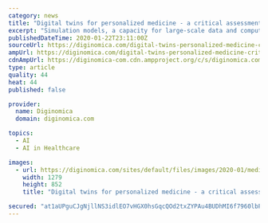 ```yaml
---
category: news
title: "Digital twins for personalized medicine - a critical assessment"
excerpt: "Simulation models, a capacity for large-scale data and computing, especially edge computing, cloud computing and artificial intelligence are all necessary elements ... The ethical implications for therapy or preventative care are extreme. This is my summary of the promise of Digital Twins for humans: to go beyond gathering and analyzing ..."
publishedDateTime: 2020-01-22T23:11:00Z
sourceUrl: https://diginomica.com/digital-twins-personalized-medicine-critical-assessment
ampUrl: https://diginomica.com/digital-twins-personalized-medicine-critical-assessment?amp
cdnAmpUrl: https://diginomica-com.cdn.ampproject.org/c/s/diginomica.com/digital-twins-personalized-medicine-critical-assessment?amp
type: article
quality: 44
heat: 44
published: false

provider:
  name: Diginomica
  domain: diginomica.com

topics:
  - AI
  - AI in Healthcare

images:
  - url: https://diginomica.com/sites/default/files/images/2020-01/medical-tech.jpg
    width: 1279
    height: 852
    title: "Digital twins for personalized medicine - a critical assessment"

secured: "at1aUPguCJgNjllNS3idlEO7vHGX0hsGqcQOd2txZYPAu4BUDhMI6f7960lbPAHegwN60Bdx9dn7AUHvz0VneZRqIsqoMA9MfAz1iOI96bx1E1vxhipm91uqM0Ox+VqaKlhQe5wUlE/3VDoPCIpLXYYrZ6KoiZKb3TFFWCKc5l44/rILR85d763so7alrFJutmi4q0DEbqfYWMMCguJDpKmhjT1bKSyuWj3e7qoBLtOpZiuDAbRwxhn93yg8+fHyHSBSRsgoga9WGgrEJ+Yi0wL16pPZvndOt6Qzi0i3rpFgLWLDTwtn8ArmcneZcOMxxeB+osWVDkVNHSur2bcSWxjjABYkxu5W3MrFpulJGEaIoKXvwCupZ1h8dqsBgt+ahqXUo0Nj6QnVeQ4SLieCbI9mtud9biR+fREld6GHSpmmZKf70azduLIHXXssm1lA/63oFWcClQgsvbkq7MEjDw==;rQyl9//nOzjM7RYN8nRDsw=="
---
```


